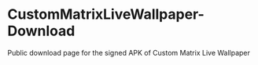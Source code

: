 # CustomMatrixLiveWallpaper-Download
Public download page for the signed APK of Custom Matrix Live Wallpaper
